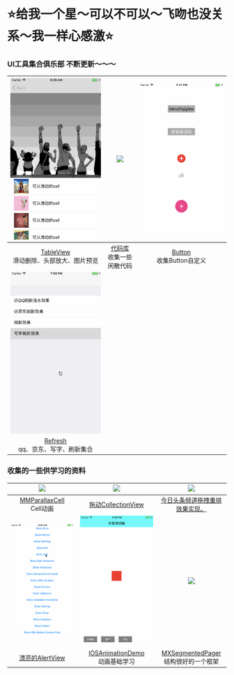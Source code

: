 # ⭐️给我一个星～可以不可以～飞吻也没关系～我一样心感激⭐️

### UI工具集合俱乐部   不断更新～～～

|[![](https://github.com/CooFree/CFCustomTableView/blob/master/CFCustomTableView/1.gif)](https://github.com/CooFree/CFCustomTableView)|[![](./pics/1.gif)](https://github.com/CooFree/BaseCode)|[![](https://github.com/CooFree/CFButton/blob/master/1.gif)](https://github.com/CooFree/CFButton)|
|:---:|:---:|:---:|
|[TableView](https://github.com/CooFree/CFCustomTableView)<br>滑动删除、头部放大、图片预览|[代码库](https://github.com/CooFree/BaseCode)<br>收集一些闲散代码|[Button](https://github.com/CooFree/CFButton)<br>收集Button自定义|
|[![](https://github.com/CooFree/CFRefresh/blob/master/1.gif)](https://github.com/CooFree/CFRefresh)|||
|[Refresh](https://github.com/CooFree/CFRefresh)<br>qq、京东、写字、刷新集合|||

### 收集的一些供学习的资料
|[![](https://github.com/adad184/MMParallaxCell/blob/master/DEMO.gif)](https://github.com/adad184/MMParallaxCell)|[![](https://raw.githubusercontent.com/ra1028/RACollectionViewReorderableTripletLayout/master/Assets/animation.gif)](https://raw.githubusercontent.com/ra1028/RACollectionViewReorderableTripletLayout)|[![](https://github.com/asiosldh/BMDragCellCollectionView/blob/master/Resources/4.gif)](https://github.com/asiosldh/BMDragCellCollectionView)|
|:---:|:---:|:---:|
|[MMParallaxCell](https://github.com/adad184/MMParallaxCell)<br>Cell动画|[拖动CollectionView](https://raw.githubusercontent.com/ra1028/RACollectionViewReorderableTripletLayout)|[今日头条频道拖拽重排效果实现。](https://github.com/asiosldh/BMDragCellCollectionView)|
|[![](./pics/study2.gif)](https://github.com/dogo/SCLAlertView)|[![](./pics/study1.gif)](https://github.com/yixiangboy/IOSAnimationDemo)|[![](./pics/study3.gif)](https://github.com/maxep/MXSegmentedPager)|
|[漂亮的AlertView](https://github.com/dogo/SCLAlertView)|[IOSAnimationDemo](https://github.com/yixiangboy/IOSAnimationDemo)<br>动画基础学习|[MXSegmentedPager](https://github.com/maxep/MXSegmentedPager)<br>结构很好的一个框架|
